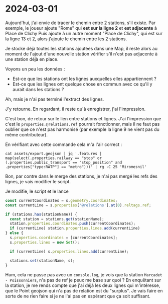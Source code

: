 # 2024-03-01

Aujourd'hui, j'ai envie de tracer le chemin entre 2 stations, s'il existe. 
Par exemple, le joueur ajoute "Rome" qui **est sur la ligne 2** et **est adjacente** à Place de Clichy
Puis ajoute à un autre moment "Place de Clichy", qui est sur la ligne 13 et 2, alors j'ajoute le chemin entre les 2 stations.

Je stocke déjà toutes les stations ajoutées dans une Map, 
il reste alors au moment de l'ajout d'une nouvelle station vérifier s'il n'est pas adjacente à une station déjà en place.

Voyons un peu les données :
- Est-ce que les stations ont les lignes auxquelles elles appartiennent ? 
- Est-ce que les lignes ont quelque chose en commun avec ce qu'il y aurait dans les stations ? 

Ah, mais je n'ai pas terminé l'extract des lignes. 

J'y retourne. En regardant, il reste qu'à enregistrer, j'ai l'impression. 


C'est bon, de retour sur le lien entre stations et lignes. 
J'ai l'impression que c'est le `properties.@relations.ref` pourrait fonctionner, 
mais il ne faut pas oublier que ce n'est pas harmonisé (par exemple la ligne 9 ne vient pas du même contributeur). 

En vérifiant avec cette commande cela m'a l'air correct : 
```shell
cat assets/export.geojson | jq '.features | map(select(.properties.railway == "stop" or (.properties.public_transport == "stop_position" and .properties["type:RATP"] == "metro")))' | rg -C 25 'Miromesnil'
```

Bon, par contre dans le merge des stations, je n'ai pas mergé les refs des lignes, je vais modifier le script. 

Je modifie, le script et le lance 
```javascript
const currentCoordinates = s.geometry.coordinates;
const currentLine = s.properties['@relations'].at(0).reltags.ref;

if (stations.has(stationName)) {
  const station = stations.get(stationName);
  station.properties.coordinates.push(currentCoordinates);
  if (currentLine) station.properties.lines.add(currentLine)
} else {
  s.properties.coordinates = [currentCoordinates];
  s.properties.lines = new Set();

  if (currentLine) s.properties.lines.add(currentLine);

  stations.set(stationName, s);
}
```

Hum, cela ne passe pas avec un `console.log`, je vois que la station `Marcadet - Poissonniers`, n'a pas de ref je peux me base sur quoi ? 
En enquêtant sur la station, je me rends compte que j'ai déjà les deux lignes qui m'intéresse, que le Point geojson qui n'a pas de relation est du "surplus".
Je vais faire en sorte de ne rien faire si je ne l'ai pas en espérant que ça soit suffisant.
